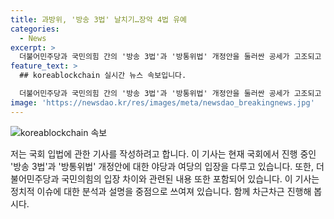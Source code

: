 ```yaml
---
title: 과방위, '방송 3법' 날치기…장악 4법 유예
categories:
  - News
excerpt: >
  더불어민주당과 국민의힘 간의 '방송 3법'과 '방통위법' 개정안을 둘러싼 공세가 고조되고 있습니다. 민주당은 법안을 속전속결하여 공영방송의 정치적 영향력 배제를 목표로 하지만, 국민의힘은 이를 '공영방송을 영구히 장악하기 위한 4법'으로 비판하며 강력히 반발하고 있습니다. 양당의 입장 차이로 인해 공영방송의 독립성과 언론 자유를 둘러싼 갈등이 심화되고 있습니다.
feature_text: >
  ## koreablockchain 실시간 뉴스 속보입니다.

  더불어민주당과 국민의힘 간의 '방송 3법'과 '방통위법' 개정안을 둘러싼 공세가 고조되고 있습니다. 민주당은 법안을 속전속결하여 공영방송의 정치적 영향력 배제를 목표로 하지만, 국민의힘은 이를 '공영방송을 영구히 장악하기 위한 4법'으로 비판하며 강력히 반발하고 있습니다. 양당의 입장 차이로 인해 공영방송의 독립성과 언론 자유를 둘러싼 갈등이 심화되고 있습니다.
image: 'https://newsdao.kr/res/images/meta/newsdao_breakingnews.jpg'
---
```


<p><img src="https://newsdao.kr/res/images/meta/newsdao_breakingnews.jpg" alt="koreablockchain 속보" /></p>

<p>저는 국회 입법에 관한 기사를 작성하려고 합니다. 이 기사는 현재 국회에서 진행 중인 '방송 3법'과 '방통위법' 개정안에 대한 야당과 여당의 입장을 다루고 있습니다. 또한, 더불어민주당과 국민의힘의 입장 차이와 관련된 내용 또한 포함되어 있습니다. 이 기사는 정치적 이슈에 대한 분석과 설명을 중점으로 쓰여져 있습니다. 함께 차근차근 진행해 봅시다.</p>

